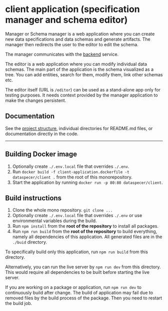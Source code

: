 # client application (specification manager and schema editor)

Manager or Schema manager is a web application where you can create new data specifications and data schemas and generate artifacts. The manager then redirects the user to the editor to edit the schema.

The manager communicates with the [backend](../../services/backend) service.

The editor is a web application where you can modify individual data schemas. The main part of the application is the schema visualized as a tree. You can add entities, search for them, modify them, link other schemas etc.

The editor itself (URL is `/editor`) can be used as a stand-alone app only for testing purposes. It needs context provided by the manager application to make the changes persistent.

## Documentation

See the [project structure](documentation/2022-04-21-project-structure.md), individual directories for README.md files, or documentation directly in the code.

---

## Building Docker image

1. Optionally create `./.env.local` file that overrides `./.env`.
2. Run `docker build -f client-application.dockerfile -t dataspecer/client .` from the root of this monorepository.
3. Start the application by running `docker run -p 80:80 dataspecer/client`.

## Build instructions

1. Clone the whole mono repository. `git clone ...`
2. Optionally create `./.env.local` file that overrides `./.env` or use environmental variables during the build.
3. Run `npm install` from the **root of the repository** to install all packages.
4. Run `npm run build` from the **root of the repository** to build everything, namely all dependencies of this application. All generated files are in the `./buid` directory.

To specifically build only this application, run `npm run build` from this directory. 

Alternatively, you can run the live server by `npm run dev` from this directory. This would require all dependencies to be built before starting the live server.

If you are working on a package or application, run `npm run dev` to continuously build after change. The build of application may fail due to removed files by the build process of the package. Then you need to restart the build job.
